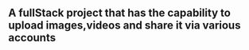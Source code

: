 ## A fullStack project that has the capability to upload images,videos and share it via various accounts
